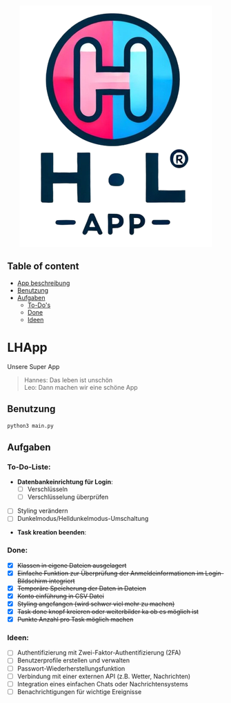 <p align="center">
  <img src="data/logo.png" alt="logo">
</p>

## Table of content
- [App beschreibung](#LHApp)
- [Benutzung](##Benutzung)
- [Aufgaben](##Aufgaben)
  - [To-Do's](###To-Do-Liste)
  - [Done](###Done)
  - [Ideen](###Ideen)

# LHApp
Unsere Super App

> Hannes: Das leben ist unschön <br/>
> Leo: Dann machen wir eine schöne App 

## Benutzung
```bash
python3 main.py
```

## Aufgaben

### To-Do-Liste:
- **Datenbankeinrichtung für Login**:
  - [ ] Verschlüsseln
  - [ ] Verschlüsselung überprüfen
- [ ] Styling verändern
- [ ] Dunkelmodus/Helldunkelmodus-Umschaltung
- **Task kreation beenden**:

### Done:
- [x] ~~Klassen in eigene Dateien ausgelagert~~
- [x] ~~Einfache Funktion zur Überprüfung der Anmeldeinformationen im Login-Bildschirm integriert~~
- [x] ~~Temporäre Speicherung der Daten in Dateien~~
- [x] ~~Konto einführung in CSV Datei~~
- [x] ~~Styling angefangen (wird schwer viel mehr zu machen)~~
- [x] ~~Task done knopf kreieren oder weiterbilder ka ob es möglich ist~~
- [x] ~~Punkte Anzahl pro Task möglich machen~~

### Ideen:
- [ ] Authentifizierung mit Zwei-Faktor-Authentifizierung (2FA)
- [ ] Benutzerprofile erstellen und verwalten
- [ ] Passwort-Wiederherstellungsfunktion
- [ ] Verbindung mit einer externen API (z.B. Wetter, Nachrichten)
- [ ] Integration eines einfachen Chats oder Nachrichtensystems
- [ ] Benachrichtigungen für wichtige Ereignisse
